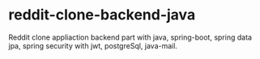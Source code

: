 # reddit-clone-backend-java
Reddit clone appliaction backend part with java, spring-boot, spring data jpa, spring security with jwt, postgreSql, java-mail.
